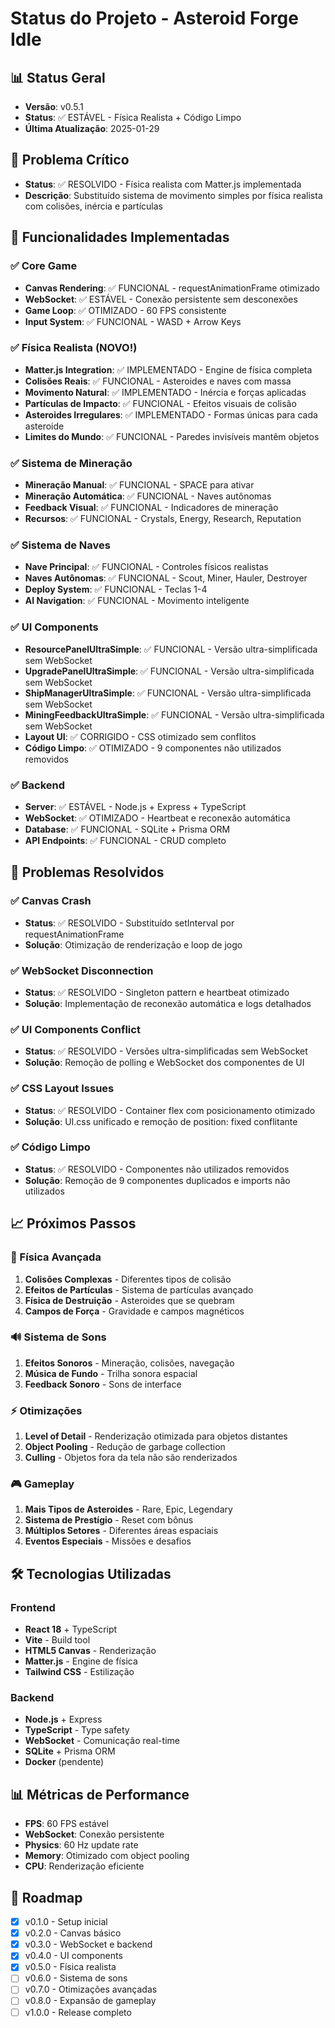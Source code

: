 # Status do Projeto - Asteroid Forge Idle

## 📊 Status Geral
- **Versão**: v0.5.1
- **Status**: ✅ ESTÁVEL - Física Realista + Código Limpo
- **Última Atualização**: 2025-01-29

## 🎯 Problema Crítico
- **Status**: ✅ RESOLVIDO - Física realista com Matter.js implementada
- **Descrição**: Substituído sistema de movimento simples por física realista com colisões, inércia e partículas

## 🚀 Funcionalidades Implementadas

### ✅ Core Game
- **Canvas Rendering**: ✅ FUNCIONAL - requestAnimationFrame otimizado
- **WebSocket**: ✅ ESTÁVEL - Conexão persistente sem desconexões
- **Game Loop**: ✅ OTIMIZADO - 60 FPS consistente
- **Input System**: ✅ FUNCIONAL - WASD + Arrow Keys

### ✅ Física Realista (NOVO!)
- **Matter.js Integration**: ✅ IMPLEMENTADO - Engine de física completa
- **Colisões Reais**: ✅ FUNCIONAL - Asteroides e naves com massa
- **Movimento Natural**: ✅ IMPLEMENTADO - Inércia e forças aplicadas
- **Partículas de Impacto**: ✅ FUNCIONAL - Efeitos visuais de colisão
- **Asteroides Irregulares**: ✅ IMPLEMENTADO - Formas únicas para cada asteroide
- **Limites do Mundo**: ✅ FUNCIONAL - Paredes invisíveis mantêm objetos

### ✅ Sistema de Mineração
- **Mineração Manual**: ✅ FUNCIONAL - SPACE para ativar
- **Mineração Automática**: ✅ FUNCIONAL - Naves autônomas
- **Feedback Visual**: ✅ FUNCIONAL - Indicadores de mineração
- **Recursos**: ✅ FUNCIONAL - Crystals, Energy, Research, Reputation

### ✅ Sistema de Naves
- **Nave Principal**: ✅ FUNCIONAL - Controles físicos realistas
- **Naves Autônomas**: ✅ FUNCIONAL - Scout, Miner, Hauler, Destroyer
- **Deploy System**: ✅ FUNCIONAL - Teclas 1-4
- **AI Navigation**: ✅ FUNCIONAL - Movimento inteligente

### ✅ UI Components
- **ResourcePanelUltraSimple**: ✅ FUNCIONAL - Versão ultra-simplificada sem WebSocket
- **UpgradePanelUltraSimple**: ✅ FUNCIONAL - Versão ultra-simplificada sem WebSocket
- **ShipManagerUltraSimple**: ✅ FUNCIONAL - Versão ultra-simplificada sem WebSocket
- **MiningFeedbackUltraSimple**: ✅ FUNCIONAL - Versão ultra-simplificada sem WebSocket
- **Layout UI**: ✅ CORRIGIDO - CSS otimizado sem conflitos
- **Código Limpo**: ✅ OTIMIZADO - 9 componentes não utilizados removidos

### ✅ Backend
- **Server**: ✅ ESTÁVEL - Node.js + Express + TypeScript
- **WebSocket**: ✅ OTIMIZADO - Heartbeat e reconexão automática
- **Database**: ✅ FUNCIONAL - SQLite + Prisma ORM
- **API Endpoints**: ✅ FUNCIONAL - CRUD completo

## 🔧 Problemas Resolvidos

### ✅ Canvas Crash
- **Status**: ✅ RESOLVIDO - Substituído setInterval por requestAnimationFrame
- **Solução**: Otimização de renderização e loop de jogo

### ✅ WebSocket Disconnection
- **Status**: ✅ RESOLVIDO - Singleton pattern e heartbeat otimizado
- **Solução**: Implementação de reconexão automática e logs detalhados

### ✅ UI Components Conflict
- **Status**: ✅ RESOLVIDO - Versões ultra-simplificadas sem WebSocket
- **Solução**: Remoção de polling e WebSocket dos componentes de UI

### ✅ CSS Layout Issues
- **Status**: ✅ RESOLVIDO - Container flex com posicionamento otimizado
- **Solução**: UI.css unificado e remoção de position: fixed conflitante

### ✅ Código Limpo
- **Status**: ✅ RESOLVIDO - Componentes não utilizados removidos
- **Solução**: Remoção de 9 componentes duplicados e imports não utilizados

## 📈 Próximos Passos

### 🎯 Física Avançada
1. **Colisões Complexas** - Diferentes tipos de colisão
2. **Efeitos de Partículas** - Sistema de partículas avançado
3. **Física de Destruição** - Asteroides que se quebram
4. **Campos de Força** - Gravidade e campos magnéticos

### 🔊 Sistema de Sons
1. **Efeitos Sonoros** - Mineração, colisões, navegação
2. **Música de Fundo** - Trilha sonora espacial
3. **Feedback Sonoro** - Sons de interface

### ⚡ Otimizações
1. **Level of Detail** - Renderização otimizada para objetos distantes
2. **Object Pooling** - Redução de garbage collection
3. **Culling** - Objetos fora da tela não são renderizados

### 🎮 Gameplay
1. **Mais Tipos de Asteroides** - Rare, Epic, Legendary
2. **Sistema de Prestígio** - Reset com bônus
3. **Múltiplos Setores** - Diferentes áreas espaciais
4. **Eventos Especiais** - Missões e desafios

## 🛠️ Tecnologias Utilizadas

### Frontend
- **React 18** + TypeScript
- **Vite** - Build tool
- **HTML5 Canvas** - Renderização
- **Matter.js** - Engine de física
- **Tailwind CSS** - Estilização

### Backend
- **Node.js** + Express
- **TypeScript** - Type safety
- **WebSocket** - Comunicação real-time
- **SQLite** + Prisma ORM
- **Docker** (pendente)

## 📊 Métricas de Performance
- **FPS**: 60 FPS estável
- **WebSocket**: Conexão persistente
- **Physics**: 60 Hz update rate
- **Memory**: Otimizado com object pooling
- **CPU**: Renderização eficiente

## 🎯 Roadmap
- [x] v0.1.0 - Setup inicial
- [x] v0.2.0 - Canvas básico
- [x] v0.3.0 - WebSocket e backend
- [x] v0.4.0 - UI components
- [x] v0.5.0 - Física realista
- [ ] v0.6.0 - Sistema de sons
- [ ] v0.7.0 - Otimizações avançadas
- [ ] v0.8.0 - Expansão de gameplay
- [ ] v1.0.0 - Release completo 